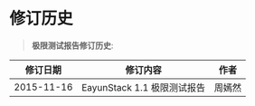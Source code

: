 # 修订历史

> **极限测试报告修订历史**:

|修订日期|修订内容|作者|
|--------|--------|----|
|2015-11-16|EayunStack 1.1 极限测试报告|周嫣然|
